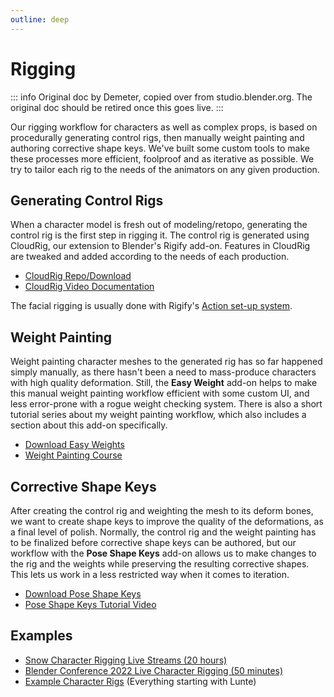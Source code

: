 ```yaml
---
outline: deep
---
```


# Rigging

::: info
Original doc by Demeter, copied over from studio.blender.org. The original doc should be retired once this goes live.
:::


Our rigging workflow for characters as well as complex props, is based on procedurally generating control rigs, then manually weight painting and authoring corrective shape keys. We've built some custom tools to make these processes more efficient, foolproof and as iterative as possible. We try to tailor each rig to the needs of the animators on any given production.

## Generating Control Rigs
When a character model is fresh out of modeling/retopo, generating the control rig is the first step in rigging it. The control rig is generated using CloudRig, our extension to Blender's Rigify add-on. Features in CloudRig are tweaked and added according to the needs of each production.

* [CloudRig Repo/Download](https://gitlab.com/blender/CloudRig)  
* [CloudRig Video Documentation](https://studio.blender.org/training/blender-studio-rigging-tools/)   

The facial rigging is usually done with Rigify's [Action set-up system](https://studio.blender.org/training/blender-studio-rigging-tools/actions/).

## Weight Painting
Weight painting character meshes to the generated rig has so far happened simply manually, as there hasn't been a need to mass-produce characters with high quality deformation. Still, the **Easy Weight** add-on helps to make this manual weight painting workflow efficient with some custom UI, and less error-prone with a rogue weight checking system. There is also a short tutorial series about my weight painting workflow, which also includes a section about this add-on specifically.

* [Download Easy Weights](https://studio.blender.org/pipeline/addons/easy_weights)  
* [Weight Painting Course](https://studio.blender.org/training/weight-painting/)

## Corrective Shape Keys
After creating the control rig and weighting the mesh to its deform bones, we want to create shape keys to improve the quality of the deformations, as a final level of polish.
Normally, the control rig and the weight painting has to be finalized before corrective shape keys can be authored, but our workflow with the **Pose Shape Keys** add-on allows us to make changes to the rig and the weights while preserving the resulting corrective shapes. This lets us work in a less restricted way when it comes to iteration.

* [Download Pose Shape Keys](https://studio.blender.org/pipeline/addons/pose_shape_keys)  
* [Pose Shape Keys Tutorial Video](https://studio.blender.org/training/blender-studio-rigging-tools/pose-shape-keys/)

## Examples
* [Snow Character Rigging Live Streams (20 hours)](https://www.youtube.com/watch?v=SB3qIbwvq8Y&list=PLav47HAVZMjnA3P7yQvneyQPiVxZ6erFS)
* [Blender Conference 2022 Live Character Rigging (50 minutes)](https://conference.blender.org/2022/presentations/1723/)
* [Example Character Rigs](https://studio.blender.org/characters/) (Everything starting with Lunte)